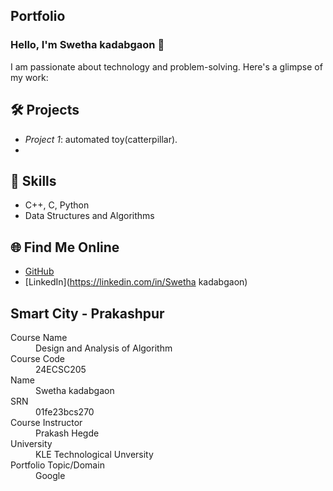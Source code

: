 ## Portfolio

### Hello, I'm Swetha kadabgaon 👋

I am passionate about technology and problem-solving. Here's a glimpse of my work:

## 🛠 Projects
- *Project 1*: automated toy(catterpillar).
- 
## 🚀 Skills
- C++, C, Python
- Data Structures and Algorithms

## 🌐 Find Me Online
- [GitHub](https://https://github.com/swethakadabgaon27)
- [LinkedIn](https://linkedin.com/in/Swetha kadabgaon)

## Smart City - Prakashpur

<dl>
<dt>Course Name</dt>
<dd>Design and Analysis of Algorithm</dd>
<dt>Course Code</dt>
<dd>24ECSC205</dd>
<dt>Name</dt>
<dd>Swetha kadabgaon</dd>
<dt>SRN</dt>
<dd>01fe23bcs270</dd>
<dt>Course Instructor</dt>
<dd>Prakash Hegde</dd>
<dt>University</dt>
<dd>KLE Technological Unversity</dd>
<dt>Portfolio Topic/Domain</dt>
<dd>Google</dd>
</dl>

<br> 
